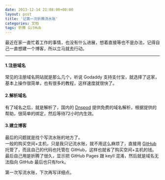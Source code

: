 ```yaml
---
date: 2013-12-14 21:08:00+00:00
layout: post
title: '记第一次折腾流水账'
categories: 文档
tags: 折腾 GitHub
---
```



最近在家一直忙着工作的事情，也没有什么进展，想着直接等也不是办法，记得自己一直想建一个博客，所以立马就去行动。  

----
#### 1.注册域名
常见的注册域名网站就是那么几个，听说 Godaddy 支持支付宝，就选择了这家，基本上操作很简单，也有很多的教程，这样速度就很快了。  

#### 2.解析域名
有了域名之后，就是解析了，国内的 [Dnspod](https://www.dnspod.cn/) 提供免费的域名解析，根据提供的帮助，很简单的绑定，然后等待72小时内生效。

#### 3.建立博客
最后的问题就是找个写流水账的地方了。  
一般的购买空间+主机，只是我只记流水账，就不用这么麻烦了，直接用 [GitHub](github.com)托管了，而且自己的代码也托管在 GitHub，这样也就省了购买空间+主机的钱。  
最后自己用是折腾了很久，显示把 GitHub Pages 跟 keyll 混淆，然后就是域名无法指向 GitHub 最后也只有fork。  

第一次写流水账，下次再写详细点。
